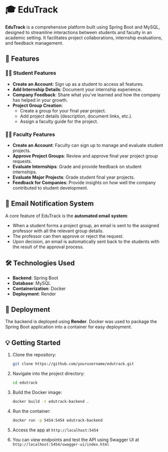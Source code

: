 
# 🎓 EduTrack

**EduTrack** is a comprehensive platform built using Spring Boot and MySQL, designed to streamline interactions between students and faculty in an academic setting. It facilitates project collaborations, internship evaluations, and feedback management.

## 🌟 Features

### 👨‍🎓 Student Features
- **Create an Account**: Sign up as a student to access all features.
- **Add Internship Details**: Document your internship experience.
- **Company Feedback**: Share what you've learned and how the company has helped in your growth.
- **Project Group Creation**: 
  - Create a group for your final year project.
  - Add project details (description, document links, etc.).
  - Assign a faculty guide for the project.
  
### 👩‍🏫 Faculty Features
- **Create an Account**: Faculty can sign up to manage and evaluate student projects.
- **Approve Project Groups**: Review and approve final year project group requests.
- **Evaluate Internships**: Grade and provide feedback on student internships.
- **Evaluate Major Projects**: Grade student final year projects.
- **Feedback for Companies**: Provide insights on how well the company contributed to student development.

## 📧 Email Notification System
A core feature of EduTrack is the **automated email system**:
- When a student forms a project group, an email is sent to the assigned professor with all the relevant group details.
- The professor can then approve or reject the request.
- Upon decision, an email is automatically sent back to the students with the result of the approval process.

## 🛠️ Technologies Used
- **Backend**: Spring Boot
- **Database**: MySQL
- **Containerization**: Docker
- **Deployment**: Render

## 🚀 Deployment
The backend is deployed using **Render**. Docker was used to package the Spring Boot application into a container for easy deployment.

## 💡 Getting Started

1. Clone the repository:
   ```bash
   git clone https://github.com/yourusername/edutrack.git
   ```
2. Navigate into the project directory:
   ```bash
   cd edutrack
   ```
3. Build the Docker image:
   ```bash
   docker build -t edutrack-backend .
   ```
4. Run the container:
   ```bash
   docker run -p 5454:5454 edutrack-backend
   ```

5. Access the app at `http://localhost:5454`

6. You can view endpoints and test the API using Swagger UI at `http://localhost:5454/swagger-ui/index.html`

